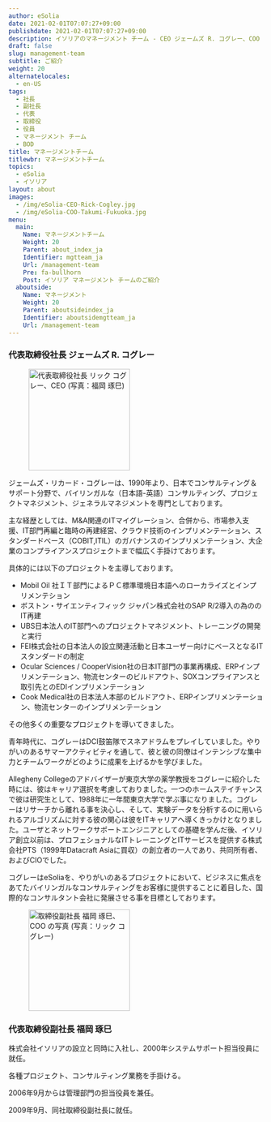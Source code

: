 ```yaml
---
author: eSolia
date: 2021-02-01T07:07:27+09:00
publishdate: 2021-02-01T07:07:27+09:00
description: イソリアのマネージメント チーム - CEO ジェームズ R. コグレー、COO 福岡 琢巳
draft: false
slug: management-team
subtitle: ご紹介
weight: 20
alternatelocales:
  - en-US
tags:
  - 社長
  - 副社長
  - 代表
  - 取締役
  - 役員
  - マネージメント チーム
  - BOD
title: マネージメントチーム
titlewbr: マネージメントチーム
topics:
  - eSolia
  - イソリア
layout: about
images:
  - /img/eSolia-CEO-Rick-Cogley.jpg
  - /img/eSolia-COO-Takumi-Fukuoka.jpg
menu:
  main:
    Name: マネージメントチーム
    Weight: 20
    Parent: about_index_ja
    Identifier: mgtteam_ja
    Url: /management-team
    Pre: fa-bullhorn
    Post: イソリア マネージメント チームのご紹介
  aboutside:
    Name: マネージメント
    Weight: 20
    Parent: aboutsideindex_ja    
    Identifier: aboutsidemgtteam_ja
    Url: /management-team
---
```


### 代表取締役社長 ジェームズ R. コグレー

<figure class="">
<img class="is-pulled-right has-padding-m" width="200" data-caption="代表取締役社長 リック コグレー、CEO" alt="代表取締役社長 リック コグレー、CEO (写真：福岡 琢巳)" src="/img/eSolia-CEO-Rick-Cogley.jpg" >
</figure>

ジェームズ・リカード・コグレーは、1990年より、日本でコンサルティング＆サポート分野で、バイリンガルな（日本語-英語）コンサルティング、プロジェクトマネジメント、ジェネラルマネジメントを専門としております。

主な経歴としては、M&A関連のITマイグレーション、合併から、市場参入支援、IT部門再編と臨時の再建経営、クラウド技術のインプリメンテーション、スタンダードベース（COBIT,ITIL）のガバナンスのインプリメンテーション、大企業のコンプライアンスプロジェクトまで幅広く手掛けております。

具体的には以下のプロジェクトを主導しております。

* Mobil Oil 社ＩＴ部門によるＰＣ標準環境日本語へのローカライズとインプリメンテション
* ボストン・サイエンティフィック ジャパン株式会社のSAP R/2導入の為ののIT再建
* UBS日本法人のIT部門へのプロジェクトマネジメント、トレーニングの開発と実行
* FEI株式会社の日本法人の設立関連活動と日本ユーザー向けにベースとなるITスタンダードの制定
* Ocular Sciences / CooperVision社の日本IT部門の事業再構成、ERPインプリメンテーション、物流センターのビルドアウト、SOXコンプライアンスと取引先とのEDIインプリメンテーション
* Cook Medical社の日本法人本部のビルドアウト、ERPインプリメンテーション、物流センターのインプリメンテーション

その他多くの重要なプロジェクトを導いてきました。

青年時代に、コグレーはDCI鼓笛隊でスネアドラムをプレイしていました。やりがいのあるサマーアクティビティを通して、彼と彼の同僚はインテンシブな集中力とチームワークがどのように成果を上げるかを学びました。

Allegheny Collegeのアドバイザーが東京大学の薬学教授をコグレーに紹介した時には、彼はキャリア選択を考慮しておりました。一つのホームステイチャンスで彼は研究生として、1988年に一年間東京大学で学ぶ事になりました。コグレーはリサーチから離れる事を決心し、そして、実験データを分析するのに用いられるアルゴリズムに対する彼の関心は彼をITキャリアへ導くきっかけとなりました。ユーザとネットワークサポートエンジニアとしての基礎を学んだ後、イソリア創立以前は、プロフェショナルなITトレーニングとITサービスを提供する株式会社PTS（1999年Datacraft Asiaに買収）の創立者の一人であり、共同所有者、およびCIOでした。

コグレーはeSoliaを、やりがいのあるプロジェクトにおいて、ビジネスに焦点をあてたバイリンガルなコンサルティングをお客様に提供することに着目した、国際的なコンサルタント会社に発展させる事を目標としております。

<figure class="">
<img class="is-pulled-right has-padding-m" width="200" data-caption="取締役副社長 福岡 琢巳、COO (写真：リック コグレー)" alt="取締役副社長 福岡 琢巳、COO の写真 (写真：リック コグレー)" src="/img/eSolia-COO-Takumi-Fukuoka.jpg" >
</figure>

### 代表取締役副社長 福岡 琢巳

株式会社イソリアの設立と同時に入社し、2000年システムサポート担当役員に就任。  

各種プロジェクト、コンサルティング業務を手掛ける。  

2006年9月からは管理部門の担当役員を兼任。  

2009年9月、同社取締役副社長に就任。
